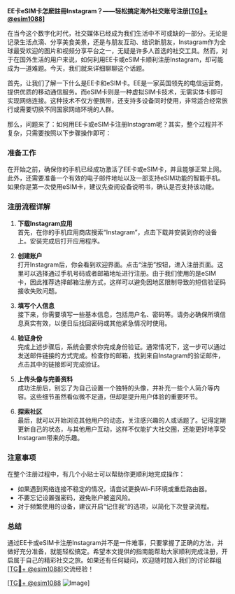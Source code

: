 **EE卡eSIM卡怎麽註冊Instagram？——轻松搞定海外社交账号注册[[TG💪+ @esim1088](https://t.me/s/esim1088)]**

在当今这个数字化时代，社交媒体已经成为我们生活中不可或缺的一部分。无论是记录生活点滴、分享美食美景，还是与朋友互动、结识新朋友，Instagram作为全球最受欢迎的图片和视频分享平台之一，无疑是许多人首选的社交工具。然而，对于在国外生活的用户来说，如何利用EE卡或eSIM卡顺利注册Instagram，却可能成为一道难题。今天，我们就来详细聊聊这个话题。

首先，让我们了解一下什么是EE卡和eSIM卡。EE是一家英国领先的电信运营商，提供优质的移动通信服务。而eSIM卡则是一种虚拟SIM卡技术，无需实体卡即可实现网络连接。这种技术不仅方便携带，还支持多设备同时使用，非常适合经常旅行或需要切换不同国家网络环境的人群。

那么，问题来了：如何用EE卡或eSIM卡注册Instagram呢？其实，整个过程并不复杂，只需要按照以下步骤操作即可：

### 准备工作

在开始之前，确保你的手机已经成功激活了EE卡或eSIM卡，并且能够正常上网。此外，还需要准备一个有效的电子邮件地址以及一部支持eSIM功能的智能手机。如果你是第一次使用eSIM卡，建议先查阅设备说明书，确认是否支持该功能。

### 注册流程详解

1. **下载Instagram应用**  
   首先，在你的手机应用商店搜索“Instagram”，点击下载并安装到你的设备上。安装完成后打开应用程序。

2. **创建账户**  
   打开Instagram后，你会看到欢迎界面。点击“注册”按钮，进入注册页面。这里可以选择通过手机号码或者邮箱地址进行注册。由于我们使用的是eSIM卡，因此推荐选择邮箱注册方式，这样可以避免因地区限制导致的短信验证码接收失败问题。

3. **填写个人信息**  
   接下来，你需要填写一些基本信息，包括用户名、密码等。请务必确保所填信息真实有效，以便日后找回密码或其他紧急情况时使用。

4. **验证身份**  
   完成上述步骤后，系统会要求你完成身份验证。通常情况下，这一步可以通过发送邮件链接的方式完成。检查你的邮箱，找到来自Instagram的验证邮件，点击其中的链接即可完成验证。

5. **上传头像与完善资料**  
   成功注册后，别忘了为自己设置一个独特的头像，并补充一些个人简介等内容。这些细节虽然看似微不足道，但却是提升用户体验的重要环节。

6. **探索社区**  
   最后，就可以开始浏览其他用户的动态，关注感兴趣的人或话题了。记得定期更新自己的状态，与其他用户互动，这样不仅能扩大社交圈，还能更好地享受Instagram带来的乐趣。

### 注意事项

在整个注册过程中，有几个小贴士可以帮助你更顺利地完成操作：
- 如果遇到网络连接不稳定的情况，请尝试更换Wi-Fi环境或重启路由器。
- 不要忘记设置强密码，避免账户被盗风险。
- 对于频繁使用的设备，建议开启“记住我”的选项，以简化下次登录流程。

### 总结

通过EE卡或eSIM卡注册Instagram并不是一件难事，只要掌握了正确的方法，并做好充分准备，就能轻松搞定。希望本文提供的指南能帮助大家顺利完成注册，开启属于自己的精彩社交之旅。如果还有任何疑问，欢迎随时加入我们的讨论群组[[TG💪+ @esim1088](https://t.me/s/esim1088)]交流经验！

[[TG💪+ @esim1088](https://t.me/s/esim1088) ![Image](https://i.postimg.cc/4NQfJmqS/Snipaste-2025-05-13-00-14-12.png)]